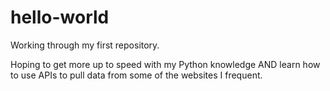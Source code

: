 # hello-world
Working through my first repository. 

Hoping to get more up to speed with my Python knowledge AND learn how to use APIs to pull data from some of the websites I frequent. 
